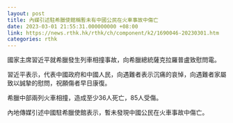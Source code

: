 ```yaml
---
layout: post
title: 內媒引述駐希臘使館稱暫未有中國公民在火車事故中傷亡
date: 2023-03-01 21:55:31.000000000 +08:00
link: https://news.rthk.hk/rthk/ch/component/k2/1690046-20230301.htm
categories: rthk
---
```


國家主席習近平就希臘發生列車相撞事故，向希臘總統薩克拉羅普盧致慰問電。

習近平表示，代表中國政府和中國人民，向遇難者表示沉痛的哀悼，向遇難者家屬致以誠摯的慰問，祝願傷者早日康復。

希臘中部兩列火車相撞，造成至少36人死亡，85人受傷。

內地傳媒引述中國駐希臘使館表示，暫未發現中國公民在火車事故中傷亡。
